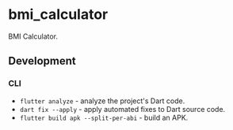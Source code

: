 # bmi_calculator

BMI Calculator.

## Development

### CLI

* `flutter analyze` - analyze the project's Dart code.
* `dart fix --apply` - apply automated fixes to Dart source code.
* `flutter build apk --split-per-abi` - build an APK.
